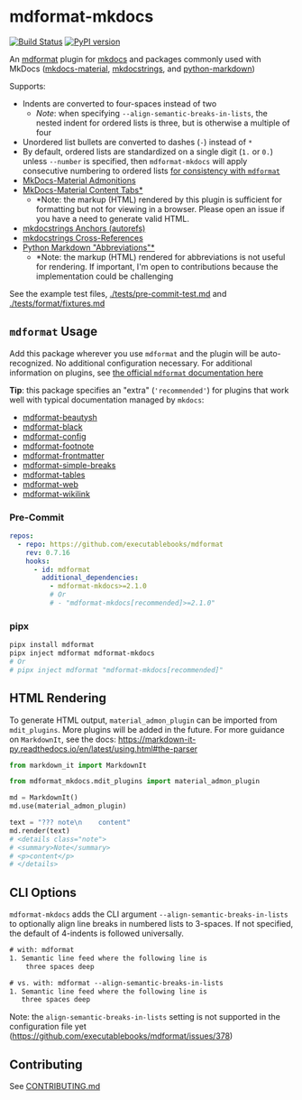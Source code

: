 # mdformat-mkdocs

[![Build Status][ci-badge]][ci-link] [![PyPI version][pypi-badge]][pypi-link]

<!-- [![codecov.io][cov-badge]][cov-link]
[cov-badge]: https://codecov.io/gh/executablebooks/mdformat-mkdocs/branch/main/graph/badge.svg
[cov-link]: https://codecov.io/gh/executablebooks/mdformat-mkdocs
 -->

An [mdformat](https://github.com/executablebooks/mdformat) plugin for [mkdocs](https://github.com/mkdocs/mkdocs) and packages commonly used with MkDocs ([mkdocs-material](https://squidfunk.github.io/mkdocs-material), [mkdocstrings](https://mkdocstrings.github.io), and [python-markdown](https://python-markdown.github.io))

Supports:

- Indents are converted to four-spaces instead of two
    - *Note*: when specifying `--align-semantic-breaks-in-lists`, the nested indent for ordered lists is three, but is otherwise a multiple of four
- Unordered list bullets are converted to dashes (`-`) instead of `*`
- By default, ordered lists are standardized on a single digit (`1.` or `0.`) unless `--number` is specified, then `mdformat-mkdocs` will apply consecutive numbering to ordered lists [for consistency with `mdformat`](https://github.com/executablebooks/mdformat?tab=readme-ov-file#options)
- [MkDocs-Material Admonitions](https://squidfunk.github.io/mkdocs-material/reference/admonitions)
- [MkDocs-Material Content Tabs\*](https://squidfunk.github.io/mkdocs-material/reference/content-tabs)
    - \*Note: the markup (HTML) rendered by this plugin is sufficient for formatting but not for viewing in a browser. Please open an issue if you have a need to generate valid HTML.
- [mkdocstrings Anchors (autorefs)](https://mkdocstrings.github.io/autorefs/#markdown-anchors)
- [mkdocstrings Cross-References](https://mkdocstrings.github.io/usage/#cross-references)
- [Python Markdown "Abbreviations"\*](https://squidfunk.github.io/mkdocs-material/reference/tooltips/#adding-abbreviations)
    - \*Note: the markup (HTML) rendered for abbreviations is not useful for rendering. If important, I'm open to contributions because the implementation could be challenging

See the example test files, [./tests/pre-commit-test.md](https://raw.githubusercontent.com/KyleKing/mdformat-mkdocs/main/tests/pre-commit-test.md) and [./tests/format/fixtures.md](https://raw.githubusercontent.com/KyleKing/mdformat-mkdocs/main/tests/format/fixtures.md)

## `mdformat` Usage

Add this package wherever you use `mdformat` and the plugin will be auto-recognized. No additional configuration necessary. For additional information on plugins, see [the official `mdformat` documentation here](https://mdformat.readthedocs.io/en/stable/users/plugins.html)

**Tip**: this package specifies an "extra" (`'recommended'`) for plugins that work well with typical documentation managed by `mkdocs`:

- [mdformat-beautysh](https://pypi.org/project/mdformat-beautysh)
- [mdformat-black](https://pypi.org/project/mdformat-black)
- [mdformat-config](https://pypi.org/project/mdformat-config)
- [mdformat-footnote](https://pypi.org/project/mdformat-footnote)
- [mdformat-frontmatter](https://pypi.org/project/mdformat-frontmatter)
- [mdformat-simple-breaks](https://pypi.org/project/mdformat-simple-breaks)
- [mdformat-tables](https://pypi.org/project/mdformat-tables)
- [mdformat-web](https://pypi.org/project/mdformat-web)
- [mdformat-wikilink](https://github.com/tmr232/mdformat-wikilink)

### Pre-Commit

```yaml
repos:
  - repo: https://github.com/executablebooks/mdformat
    rev: 0.7.16
    hooks:
      - id: mdformat
        additional_dependencies:
          - mdformat-mkdocs>=2.1.0
          # Or
          # - "mdformat-mkdocs[recommended]>=2.1.0"
```

### pipx

```sh
pipx install mdformat
pipx inject mdformat mdformat-mkdocs
# Or
# pipx inject mdformat "mdformat-mkdocs[recommended]"
```

## HTML Rendering

To generate HTML output, `material_admon_plugin` can be imported from `mdit_plugins`. More plugins will be added in the future. For more guidance on `MarkdownIt`, see the docs: <https://markdown-it-py.readthedocs.io/en/latest/using.html#the-parser>

```py
from markdown_it import MarkdownIt

from mdformat_mkdocs.mdit_plugins import material_admon_plugin

md = MarkdownIt()
md.use(material_admon_plugin)

text = "??? note\n    content"
md.render(text)
# <details class="note">
# <summary>Note</summary>
# <p>content</p>
# </details>
```

## CLI Options

`mdformat-mkdocs` adds the CLI argument `--align-semantic-breaks-in-lists` to optionally align line breaks in numbered lists to 3-spaces. If not specified, the default of 4-indents is followed universally.

```txt
# with: mdformat
1. Semantic line feed where the following line is
    three spaces deep

# vs. with: mdformat --align-semantic-breaks-in-lists
1. Semantic line feed where the following line is
   three spaces deep
```

Note: the `align-semantic-breaks-in-lists` setting is not supported in the configuration file yet (https://github.com/executablebooks/mdformat/issues/378)

## Contributing

See [CONTRIBUTING.md](https://github.com/KyleKing/mdformat-mkdocs/blob/main/CONTRIBUTING.md)

[ci-badge]: https://github.com/kyleking/mdformat-mkdocs/workflows/CI/badge.svg?branch=main
[ci-link]: https://github.com/kyleking/mdformat-mkdocs/actions?query=workflow%3ACI+branch%3Amain+event%3Apush
[pypi-badge]: https://img.shields.io/pypi/v/mdformat-mkdocs.svg
[pypi-link]: https://pypi.org/project/mdformat-mkdocs
